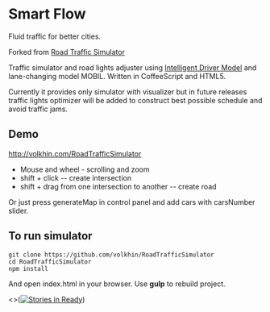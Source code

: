 # Smart Flow 
Fluid traffic for better cities. 

Forked from [Road Traffic Simulator](http://volkhin.com/RoadTrafficSimulator)

Traffic simulator and road lights adjuster using
[Intelligent Driver Model](https://en.wikipedia.org/wiki/Intelligent_driver_model)
and lane-changing model MOBIL. Written in CoffeeScript and HTML5.

Currently it provides only simulator with visualizer but in future releases
traffic lights optimizer will be added to construct best possible schedule and
avoid traffic jams.

## Demo
http://volkhin.com/RoadTrafficSimulator

* Mouse and wheel - scrolling and zoom
* shift + click -- create intersection
* shift + drag from one intersection to another -- create road

Or just press generateMap in control panel and add cars with carsNumber slider.

## To run simulator

    git clone https://github.com/volkhin/RoadTrafficSimulator
    cd RoadTrafficSimulator
    npm install

And open index.html in your browser. Use **gulp** to rebuild project.

<>([![Stories in Ready](https://badge.waffle.io/volkhin/roadtrafficsimulator.png?label=ready&title=Ready)](https://waffle.io/volkhin/roadtrafficsimulator)) 
